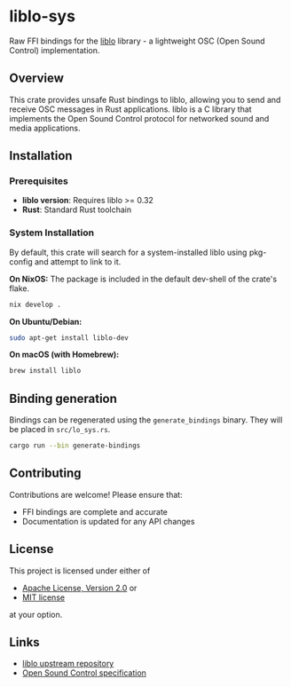 # liblo-sys

Raw FFI bindings for the [liblo](https://github.com/radarsat1/liblo) library - a lightweight OSC (Open Sound Control) implementation.

## Overview

This crate provides unsafe Rust bindings to liblo, allowing you to send and receive OSC messages in Rust applications. liblo is a C library that implements the Open Sound Control protocol for networked sound and media applications.

## Installation

### Prerequisites

- **liblo version**: Requires liblo >= 0.32
- **Rust**: Standard Rust toolchain

### System Installation

By default, this crate will search for a system-installed liblo using pkg-config and attempt to link to it.

**On NixOS:**
The package is included in the default dev-shell of the crate's flake.
```bash
nix develop .
```

**On Ubuntu/Debian:**
```bash
sudo apt-get install liblo-dev
```

**On macOS (with Homebrew):**
```bash
brew install liblo
```

## Binding generation

Bindings can be regenerated using the `generate_bindings` binary. They will be placed in `src/lo_sys.rs`.

```bash
cargo run --bin generate-bindings
```

## Contributing

Contributions are welcome! Please ensure that:
- FFI bindings are complete and accurate
- Documentation is updated for any API changes

## License

This project is licensed under either of

- [Apache License, Version 2.0](LICENSE-APACHE) or
- [MIT license](LICENSE-MIT)

at your option.

## Links

- [liblo upstream repository](https://github.com/radarsat1/liblo)
- [Open Sound Control specification](http://opensoundcontrol.org/)
